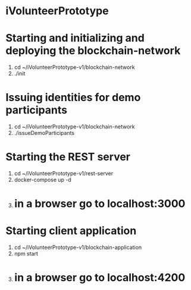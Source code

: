 # iVolunteerPrototype

# Starting and initializing and deploying the blockchain-network
1. cd ~/iVolunteerPrototype-v1/blockchain-network
2. ./init

# Issuing identities for demo participants
1. cd ~/iVolunteerPrototype-v1/blockchain-network
2. ./issueDemoParticipants

# Starting the REST server
1. cd ~/iVolunteerPrototype-v1/rest-server
2. docker-compose up -d
3. # in a browser go to localhost:3000

# Starting client application
1. cd ~/iVolunteerPrototype-v1/blockchain-application
2. npm start
3. # in a browser go to localhost:4200
